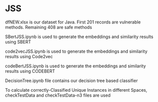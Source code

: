 # JSS
dfNEW.xlsx is our dataset for Java. First 201 records are vulnerable methods. Remaining 408 are safe methods

SBertJSS.ipynb is used to generate the embeddings and similarity results using SBERT

code2vecJSS.ipynb  is used to generate the embeddings and similarity results using Code2vec

codeBertJSS.ipynb  is used to generate the embeddings and similarity results using CODEBERT

DecisionTree.ipynb file contains our decision tree based classifier

To calculate correctly-Classified Unique Instances in different Spaces, checkTestData and checkTestData-n3 files are used
